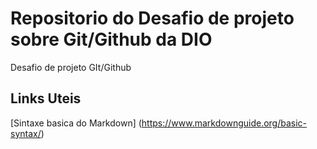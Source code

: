 # Repositorio do Desafio de projeto sobre Git/Github da DIO
Desafio de projeto GIt/Github

## Links Uteis
[Sintaxe basica do Markdown] (https://www.markdownguide.org/basic-syntax/)
